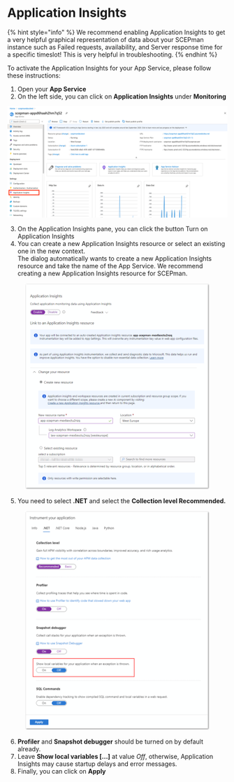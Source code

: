 # Application Insights

{% hint style="info" %}
We recommend enabling Application Insights to get a very helpful graphical representation of data about your SCEPman instance such as Failed requests, availability, and Server response time for a specific timeslot! This is very helpful in troubleshooting.
{% endhint %}

To activate the Application Insights for your App Service, please follow these instructions:

1. Open your **App Service**
2. On the left side, you can click on **Application Insights** under **Monitoring**

![](<../.gitbook/assets/image (5) (1) (1).png>)

3. On the Application Insights pane, you can click the button Turn on Application Insights
4. You can create a new Application Insights resource or select an existing one in the new context. \
   The dialog automatically wants to create a new Application Insights resource and take the name of the App Service. We recommend creating a new Application Insights resource for SCEPman.

<figure><img src="../.gitbook/assets/2023-10-23 13_39_08-app-scepman-mex6exctu2nzq.png" alt=""><figcaption></figcaption></figure>

5. You need to select **.NET** and select the **Collection level Recommended.**&#x20;

<figure><img src="../.gitbook/assets/2023-10-23 13_42_16-app-scepman-mex6exctu2nzq.png" alt=""><figcaption></figcaption></figure>

6. **Profiler** and **Snapshot debugger** should be turned on by default already.
7. Leave **Show local variables \[...]** at value _Off_, otherwise, Application Insights may cause startup delays and error messages.
8. Finally, you can click on **Apply**



